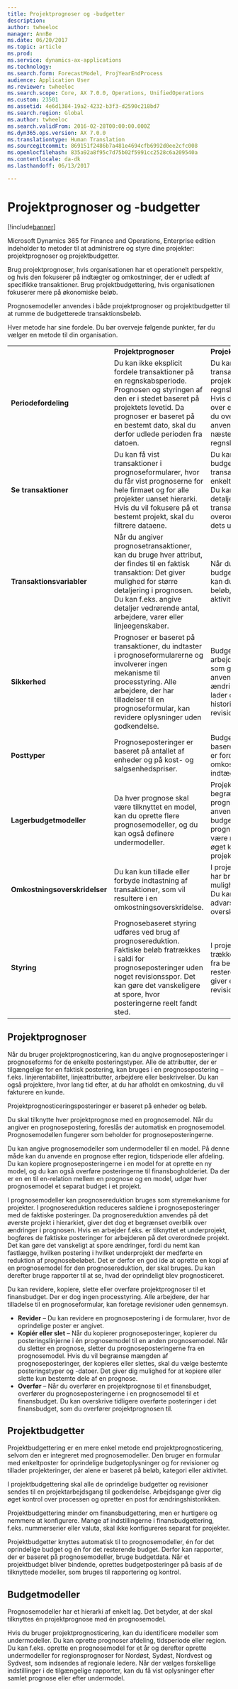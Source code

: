 ```yaml
---
title: Projektprognoser og -budgetter
description: 
author: twheeloc
manager: AnnBe
ms.date: 06/20/2017
ms.topic: article
ms.prod: 
ms.service: dynamics-ax-applications
ms.technology: 
ms.search.form: ForecastModel, ProjYearEndProcess
audience: Application User
ms.reviewer: twheeloc
ms.search.scope: Core, AX 7.0.0, Operations, UnifiedOperations
ms.custom: 23501
ms.assetid: 4e6d1384-19a2-4232-b3f3-d2590c218bd7
ms.search.region: Global
ms.author: twheeloc
ms.search.validFrom: 2016-02-28T00:00:00.000Z
ms.dyn365.ops.version: AX 7.0.0
ms.translationtype: Human Translation
ms.sourcegitcommit: 869151f2486b7a481e4694cfb6992d0ee2cfc008
ms.openlocfilehash: 835a92a8f95c7d75b02f5991cc2528c6a209540a
ms.contentlocale: da-dk
ms.lasthandoff: 06/13/2017

---
```


# <a name="project-forecasts-and-budgets"></a>Projektprognoser og -budgetter

[!include[banner](../includes/banner.md)]




Microsoft Dynamics 365 for Finance and Operations, Enterprise edition indeholder to metoder til at administrere og styre dine projekter: projektprognoser og projektbudgetter. 

Brug projektprognoser, hvis organisationen har et operationelt perspektiv, og hvis den fokuserer på indtægter og omkostninger, der er udledt af specifikke transaktioner. Brug projektbudgettering, hvis organisationen fokuserer mere på økonomiske beløb. 

Prognosemodeller anvendes i både projektprognoser og projektbudgetter til at rumme de budgetterede transaktionsbeløb. 

Hver metode har sine fordele. Du bør overveje følgende punkter, før du vælger en metode til din organisation.

|                           |                                                                                                                                                                                                                                                         |                                                                                                                                                                         |
|---------------------------|---------------------------------------------------------------------------------------------------------------------------------------------------------------------------------------------------------------------------------------------------------|-------------------------------------------------------------------------------------------------------------------------------------------------------------------------|
|                           | **Projektprognoser**                                                                                                                                                                                                                                 | **Projektbudgetter**                                                                                                                                                   |
| **Periodefordeling**     | Du kan ikke eksplicit fordele transaktioner på en regnskabsperiode. Prognosen og styringen af den er i stedet baseret på projektets levetid. Da prognoser er baseret på en bestemt dato, skal du derfor udlede perioden fra datoen. | Du kan fordele transaktioner på hele projektet eller på en regnskabsperiode. Hvis du fordeler hen over en periode, kan du overføre ikke-anvendte beløb til næste regnskabsperiode. |
| **Se transaktioner**  | Du kan få vist transaktioner i prognoseformularer, hvor du får vist prognoserne for hele firmaet og for alle projekter uanset hierarki. Hvis du vil fokusere på et bestemt projekt, skal du filtrere dataene.                                       | Du kan få vist budgetterede transaktioner for et enkelt projekthierarki. Du kan derfor få vist detaljer om transaktioner for et overordnet projekt eller dets underprojekter.                 |
| **Transaktionsvariabler** | Når du angiver prognosetransaktioner, kan du bruge hver attribut, der findes til en faktisk transaktion: Det giver mulighed for større detaljering i prognosen. Du kan f.eks. angive detaljer vedrørende antal, arbejdere, varer eller linjeegenskaber.         | Når du angiver budgetoplysninger, kan du kun indtaste beløb, kategorier og aktiviteter.                                                                                    |
| **Sikkerhed**              | Prognoser er baseret på transaktioner, du indtaster i prognoseformularerne og involverer ingen mekanisme til processtyring. Alle arbejdere, der har tilladelser til en prognoseformular, kan revidere oplysninger uden godkendelse.                                        | Budgettering anvender arbejdsgangssystemet, som gør det muligt at anvende ændringsstyring og lader dig bevare en historik over revisionerne.                                                       |
| **Posttyper**           | Prognoseposteringer er baseret på antallet af enheder og på kost- og salgsenhedspriser.                                                                                                                                                       | Budgetoplysninger er baseret på beløb, der er fordelt på omkostninger og indtægter.                                                                                        |
| **Lagerbudgetmodeller**       | Da hver prognose skal være tilknyttet en model, kan du oprette flere prognosemodeller, og du kan også definere undermodeller.                                                                                                                               | Projektbudgettering begrænser de prognosemodeller, der anvendes til budgettering. Færre prognosemodeller kan være med til at give øget konsistens i projektioner.                           |
| **Omkostningsoverskridelser**         | Du kan kun tillade eller forbyde indtastning af transaktioner, som vil resultere i en omkostningsoverskridelse.                                                                                                                                                                | I projektbudgettering har brugerne flere muligheder for styring. Du kan tillade advarsler og overskridelser.                                                                   |
| **Styring**               | Prognosebaseret styring udføres ved brug af prognosereduktion. Faktiske beløb fratrækkes i saldi for prognoseposteringer uden noget revisionsspor. Det kan gøre det vanskeligere at spore, hvor posteringerne reelt fandt sted.                   | I projektbudgetstyring trækkes faktisk beløb fra beløb i det resterende budget. Det giver et klarere revisionsspor.                                   |

## <a name="project-forecasts"></a>Projektprognoser
Når du bruger projektprognosticering, kan du angive prognoseposteringer i prognoseforms for de enkelte posteringstyper. Alle de attributter, der er tilgængelige for en faktisk postering, kan bruges i en prognosepostering – f.eks. linjerentabilitet, linjeattributter, arbejdere eller beskrivelser. Du kan også projektere, hvor lang tid efter, at du har afholdt en omkostning, du vil fakturere en kunde. 

Projektprognosticeringsposteringer er baseret på enheder og beløb. 

Du skal tilknytte hver projektprognose med en prognosemodel. Når du angiver en prognosepostering, foreslås der automatisk en prognosemodel. Prognosemodellen fungerer som beholder for prognoseposteringerne. 

Du kan angive prognosemodeller som undermodeller til en model. På denne måde kan du anvende en prognose efter region, tidsperiode eller afdeling. Du kan kopiere prognoseposteringerne i en model for at oprette en ny model, og du kan også overføre posteringerne til finansbogholderiet. Da der er en en til en-relation mellem en prognose og en model, udgør hver prognosemodel et separat budget i et projekt. 

I prognosemodeller kan prognosereduktion bruges som styremekanisme for projekter. I prognosereduktion reduceres saldiene i prognoseposteringer med de faktiske posteringer. Da prognosereduktion anvendes på det øverste projekt i hierarkiet, giver det dog et begrænset overblik over ændringer i prognosen. Hvis en arbejder f.eks. er tilknyttet et underprojekt, bogføres de faktiske posteringer for arbejderen på det overordnede projekt. Det kan gøre det vanskeligt at spore ændringer, fordi du nemt kan fastlægge, hvilken postering i hvilket underprojekt der medførte en reduktion af prognosebeløbet. Det er derfor en god ide at oprette en kopi af en prognosemodel for den prognosereduktion, der skal bruges. Du kan derefter bruge rapporter til at se, hvad der oprindeligt blev prognosticeret. 

Du kan revidere, kopiere, slette eller overføre projektprognoser til et finansbudget. Der er dog ingen processtyring. Alle arbejdere, der har tilladelse til en prognoseformular, kan foretage revisioner uden gennemsyn.

-   **Revider** – Du kan revidere en prognosepostering i de formularer, hvor de oprindelige poster er angivet.
-   **Kopiér eller slet** – Når du kopierer prognoseposteringer, kopierer du posteringslinjerne i én prognosemodel til en anden prognosemodel. Når du sletter en prognose, sletter du prognoseposteringerne fra en prognosemodel. Hvis du vil begrænse mængden af prognoseposteringer, der kopieres eller slettes, skal du vælge bestemte posteringstyper og -datoer. Det giver dig mulighed for at kopiere eller slette kun bestemte dele af en prognose.
-   **Overfør** – Når du overfører en projektprognose til et finansbudget, overfører du prognoseposteringerne i en prognosemodel til et finansbudget. Du kan overskrive tidligere overførte posteringer i det finansbudget, som du overfører projektprognosen til.

## <a name="project-budgets"></a>Projektbudgetter
Projektbudgettering er en mere enkel metode end projektprognosticering, selvom den er integreret med prognosemodeller. Den bruger en formular med enkeltposter for oprindelige budgetoplysninger og for revisioner og tillader projekteringer, der alene er baseret på beløb, kategori eller aktivitet. 

I projektbudgettering skal alle de oprindelige budgetter og revisioner sendes til en projektarbejdsgang til godkendelse. Arbejdsgange giver dig øget kontrol over processen og opretter en post for ændringshistorikken. 

Projektbudgettering minder om finansbudgettering, men er hurtigere og nemmere at konfigurere. Mange af indstillingerne i finansbudgettering, f.eks. nummerserier eller valuta, skal ikke konfigureres separat for projekter.

Projektbudgetter knyttes automatisk til to prognosemodeller, én for det oprindelige budget og én for det resterende budget. Derfor kan rapporter, der er baseret på prognosemodeller, bruge budgetdata. Når et projektbudget bliver bindende, oprettes budgetposteringer på basis af de tilknyttede modeller, som bruges til rapportering og kontrol.

## <a name="forecast-models"></a>Budgetmodeller
Prognosemodeller har et hierarki af enkelt lag. Det betyder, at der skal tilknyttes én projektprognose med én prognosemodel.

Hvis du bruger projektprognosticering, kan du identificere modeller som undermodeller. Du kan oprette prognoser afdeling, tidsperiode eller region. Du kan f.eks. oprette en prognosemodel for et år og derefter oprette undermodeller for regionsprognoser for Nordøst, Sydøst, Nordvest og Sydvest, som indsendes af regionale ledere. Når der vælges forskellige indstillinger i de tilgængelige rapporter, kan du få vist oplysninger efter samlet prognose eller efter undermodel.




